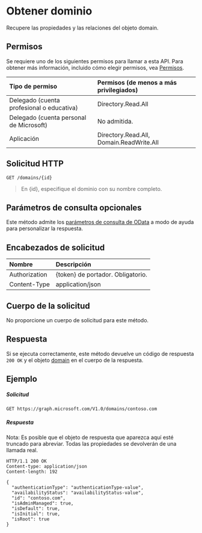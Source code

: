 # <a name="get-domain"></a>Obtener dominio

Recupere las propiedades y las relaciones del objeto domain.

## <a name="permissions"></a>Permisos

Se requiere uno de los siguientes permisos para llamar a esta API. Para obtener más información, incluido cómo elegir permisos, vea [Permisos](../../../concepts/permissions_reference.md).


|Tipo de permiso      | Permisos (de menos a más privilegiados)              |
|:--------------------|:---------------------------------------------------------|
|Delegado (cuenta profesional o educativa) | Directory.Read.All    |
|Delegado (cuenta personal de Microsoft) | No admitida.    |
|Aplicación | Directory.Read.All, Domain.ReadWrite.All |

## <a name="http-request"></a>Solicitud HTTP

<!-- { "blockType": "ignored" } -->
```http
GET /domains/{id}
```

> En {id}, especifique el dominio con su nombre completo.

## <a name="optional-query-parameters"></a>Parámetros de consulta opcionales

Este método admite los [parámetros de consulta de OData](http://graph.microsoft.io/docs/overview/query_parameters) a modo de ayuda para personalizar la respuesta.

## <a name="request-headers"></a>Encabezados de solicitud

| Nombre      |Descripción|
|:----------|:----------|
| Authorization  | {token} de portador. Obligatorio. |
| Content-Type  | application/json |

## <a name="request-body"></a>Cuerpo de la solicitud
No proporcione un cuerpo de solicitud para este método.

## <a name="response"></a>Respuesta

Si se ejecuta correctamente, este método devuelve un código de respuesta `200 OK` y el objeto [domain](../resources/domain.md) en el cuerpo de la respuesta.
## <a name="example"></a>Ejemplo
##### <a name="request"></a>Solicitud

<!-- {
  "blockType": "request",
  "name": "get_domain"
}-->
```http
GET https://graph.microsoft.com/V1.0/domains/contoso.com
```
##### <a name="response"></a>Respuesta
Nota: Es posible que el objeto de respuesta que aparezca aquí esté truncado para abreviar. Todas las propiedades se devolverán de una llamada real.
<!-- {
  "blockType": "response",
  "truncated": true,
  "@odata.type": "microsoft.graph.domain"
} -->
```http
HTTP/1.1 200 OK
Content-type: application/json
Content-length: 192

{
  "authenticationType": "authenticationType-value",
  "availabilityStatus": "availabilityStatus-value",
  "id": "contoso.com",
  "isAdminManaged": true,
  "isDefault": true,
  "isInitial": true,
  "isRoot": true
}
```

<!-- uuid: 8fcb5dbc-d5aa-4681-8e31-b001d5168d79
2015-10-25 14:57:30 UTC -->
<!-- {
  "type": "#page.annotation",
  "description": "Get domain",
  "keywords": "",
  "section": "documentation",
  "tocPath": ""
}-->